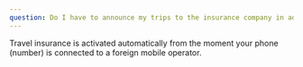 ```yaml
---
question: Do I have to announce my trips to the insurance company in advance?
---
```


Travel insurance is activated automatically from the moment your phone (number) is connected to a foreign mobile operator.